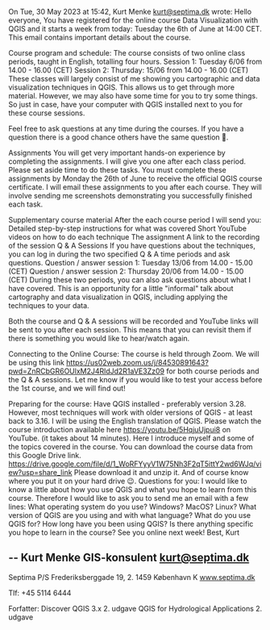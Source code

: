 On Tue, 30 May 2023 at 15:42, Kurt Menke <kurt@septima.dk> wrote:
Hello everyone,
You have registered for the online course Data Visualization with QGIS and it starts a week from today: Tuesday the 6th of June at 14:00 CET. This email contains important details about the course.

Course program and schedule:
The course consists of two online class periods, taught in English, totalling four hours.
Session 1: Tuesday 6/06 from 14.00 - 16.00 (CET)
Session 2: Thursday: 15/06 from 14.00 - 16.00 (CET)
These classes will largely consist of me showing you cartographic and data visualization techniques in QGIS. This allows us to get through more material. However, we may also have some time for you to try some things. So just in case, have your computer with QGIS installed next to you for these course sessions.

Feel free to ask questions at any time during the courses. If you have a question there is a good chance others have the same question 🤔.

Assignments
You will get very important hands-on experience by completing the assignments. I will give you one after each class period. Please set aside time to do these tasks. You must complete these assignments by Monday the 26th of June to receive the official QGIS course certificate. I will email these assignments to you after each course. They will involve sending me screenshots demonstrating you successfully finished each task. 

Supplementary course material
After the each course period I will send you:
Detailed step-by-step instructions for what was covered
Short YouTube videos on how to do each technique
The assignment
A link to the recording of the session
Q & A Sessions
If you have questions about the techniques, you can log in during the two specified Q & A time periods and ask questions. 
Question / answer session 1: Tuesday 13/06 from 14.00 - 15.00 (CET)
Question / answer session 2: Thursday 20/06 from 14.00 - 15.00 (CET)
During these two periods, you can also ask questions about what I have covered. This is an opportunity for a little "informal" talk about cartography and data visualization in QGIS, including applying the techniques to your data.

Both the course and Q & A sessions will be recorded and YouTube links will be sent to you after each session. This means that you can revisit them if there is something you would like to hear/watch again.

Connecting to the Online Course:
The course is held through Zoom. We will be using this link https://us02web.zoom.us/j/84530891643?pwd=ZnRCbGR6OUlxM2J4RldJd2R1aVE3Zz09 for both course periods and the Q & A sessions.
Let me know if you would like to test your access before the 1st course, and we will find out!

Preparing for the course:
Have QGIS installed - preferably version 3.28. However, most techniques will work with older versions of QGIS - at least back to 3.16. I will be using the English translation of QGIS.
Please watch the course introduction available here https://youtu.be/5HqjuUjpui8 on YouTube. (it takes about 14 minutes). Here I introduce myself and some of the topics covered in the course.
You can download the course data from this Google Drive link. https://drive.google.com/file/d/1_WoRFYyyV1W75Nh3F2qT5ittY2wd6WJq/view?usp=share_link Please download it and unzip it. And of course know where you put it on your hard drive 😉.
Questions for you:
I would like to know a little about how you use QGIS and what you hope to learn from this course. Therefore I would like to ask you to send me an email with a few lines:
What operating system do you use? Windows? MacOS? Linux?
What version of QGIS are you using and with what language?
What do you use QGIS for?
How long have you been using QGIS?
Is there anything specific you hope to learn in the course?
See you online next week!
Best,
Kurt

--
Kurt Menke
GIS-konsulent
kurt@septima.dk
--------------------------
Septima P/S
Frederiksberggade 19, 2.
1459 København K
www.septima.dk

Tlf: +45 5114 6444

Forfatter:
Discover QGIS 3.x 2. udgave
QGIS for Hydrological Applications 2. udgave
